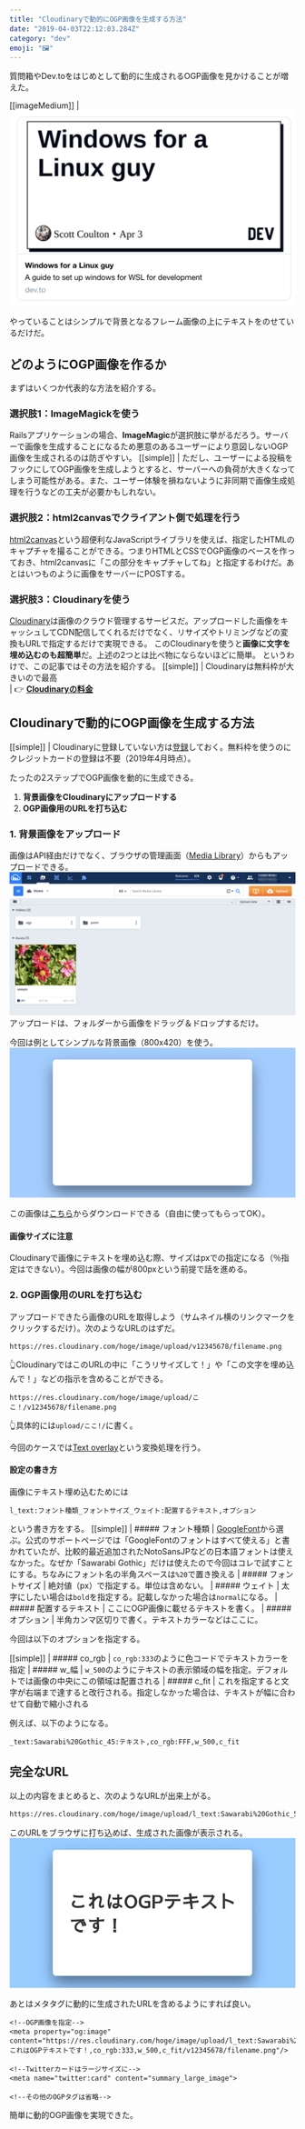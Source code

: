 ```yaml
---
title: "Cloudinaryで動的にOGP画像を生成する方法"
date: "2019-04-03T22:12:03.284Z"
category: "dev"
emoji: "🖼"
---
```


質問箱やDev.toをはじめとして動的に生成されるOGP画像を見かけることが増えた。

[[imageMedium]]
| ![Dev.toのOGP画像](2019-04-03-11-27-42.png)

やっていることはシンプルで背景となるフレーム画像の上にテキストをのせているだけだ。

## どのようにOGP画像を作るか
まずはいくつか代表的な方法を紹介する。

### 選択肢1：ImageMagickを使う
Railsアプリケーションの場合、**ImageMagic**が選択肢に挙がるだろう。サーバーで画像を生成することになるため悪意のあるユーザーにより意図しないOGP画像を生成されるのは防ぎやすい。
[[simple]]
| ただし、ユーザーによる投稿をフックにしてOGP画像を生成しようとすると、サーバーへの負荷が大きくなってしまう可能性がある。また、ユーザー体験を損ねないように非同期で画像生成処理を行うなどの工夫が必要かもしれない。

### 選択肢2：html2canvasでクライアント側で処理を行う
[html2canvas](https://html2canvas.hertzen.com/)という超便利なJavaScriptライブラリを使えば、指定したHTMLのキャプチャを撮ることができる。つまりHTMLとCSSでOGP画像のベースを作っておき、html2canvasに「この部分をキャプチャしてね」と指定するわけだ。あとはいつものように画像をサーバーにPOSTする。

### 選択肢3：Cloudinaryを使う
[Cloudinary](http://cloudinary.com)は画像のクラウド管理するサービスだ。アップロードした画像をキャッシュしてCDN配信してくれるだけでなく、リサイズやトリミングなどの変換もURLで指定するだけで実現できる。
このCloudinaryを使うと**画像に文字を埋め込むのも超簡単**だ。上述の2つとは比べ物にならないほどに簡単。
というわけで、この記事ではその方法を紹介する。
[[simple]]
| Cloudinaryは無料枠が大きいので最高<br>
| 👉 [**Cloudinaryの料金**](https://cloudinary.com/pricing)


## Cloudinaryで動的にOGP画像を生成する方法

[[simple]]
| Cloudinaryに登録していない方は[登録](https://cloudinary.com/pricing)しておく。無料枠を使うのにクレジットカードの登録は不要（2019年4月時点）。


たったの2ステップでOGP画像を動的に生成できる。
1. **背景画像をCloudinaryにアップロードする**
2. **OGP画像用のURLを打ち込む**

### 1. 背景画像をアップロード
画像はAPI経由だけでなく、ブラウザの管理画面（[Media Library](https://cloudinary.com/console/media_library)）からもアップロードできる。
![Cloudinary Media Library](2019-04-03-12-06-12.png)
アップロードは、フォルダーから画像をドラッグ＆ドロップするだけ。

今回は例としてシンプルな背景画像（800x420）を使う。
![](2019-04-03-12-14-37.png)

この画像は[こちら](https://www.dropbox.com/s/7xhksqctnrsl46v/ogp.png?dl=0)からダウンロードできる（自由に使ってもらってOK）。

#### 画像サイズに注意
Cloudinaryで画像にテキストを埋め込む際、サイズはpxでの指定になる（％指定はできない）。今回は画像の幅が800pxという前提で話を進める。

### 2. OGP画像用のURLを打ち込む
アップロードできたら画像のURLを取得しよう（サムネイル横のリンクマークをクリックするだけ）。次のようなURLのはずだ。

```html:title=デフォルトのURL
https://res.cloudinary.com/hoge/image/upload/v12345678/filename.png
```

👆CloudinaryではこのURLの中に「こうリサイズして！」や「この文字を埋め込んで！」などの指示を含めることができる。

```html:title=指示を追加
https://res.cloudinary.com/hoge/image/upload/ここ！/v12345678/filename.png
```

👆具体的には`upload/ここ!/`に書く。

今回のケースでは[Text overlay](https://support.cloudinary.com/hc/en-us/articles/202521442-How-to-add-a-text-overlay-)という変換処理を行う。

#### 設定の書き方
画像にテキスト埋め込むためには
```html:title=
l_text:フォント種類_フォントサイズ_ウェイト:配置するテキスト,オプション
```
という書き方をする。
[[simple]]
| ##### フォント種類
| [GoogleFont](https://fonts.google.com/)から選ぶ。公式のサポートページでは「GoogleFontのフォントはすべて使える」と書かれていたが、比較的最近追加されたNotoSansJPなどの日本語フォントは使えなかった。なぜか「Sawarabi Gothic」だけは使えたので今回はコレで試すことにする。ちなみにフォント名の半角スペースは`%20`で置き換える
| ##### フォントサイズ
| 絶対値（px）で指定する。単位は含めない。
| ##### ウェイト
| 太字にしたい場合は`bold`を指定する。記載しなかった場合は`normal`になる。
| ##### 配置するテキスト
| ここにOGP画像に載せるテキストを書く。
| ##### オプション
| 半角カンマ区切りで書く。テキストカラーなどはここに。

今回は以下のオプションを指定する。

[[simple]]
| ##### co_rgb
| `co_rgb:333`のように色コードでテキストカラーを指定
| ##### w_幅
| `w_500`のようにテキストの表示領域の幅を指定。デフォルトでは画像の中央にこの領域は配置される
| ##### c_fit
| これを指定すると文字が右端まで達すると改行される。指定しなかった場合は、テキストが幅に合わせて自動で縮小される


例えば、以下のようになる。
```html:title=こんな指定にする
_text:Sawarabi%20Gothic_45:テキスト,co_rgb:FFF,w_500,c_fit
```

## 完全なURL
以上の内容をまとめると、次のようなURLが出来上がる。
```html
https://res.cloudinary.com/hoge/image/upload/l_text:Sawarabi%20Gothic_50_bold:これはOGPテキストです！,co_rgb:333,w_500,c_fit/v12345678/filename.png
```
このURLをブラウザに打ち込めば、生成された画像が表示される。
![](2019-04-03-12-58-05.png)

あとはメタタグに動的に生成されたURLを含めるようにすれば良い。
```html:title=メタタグを指定
<!--OGP画像を指定-->
<meta property="og:image" content="https://res.cloudinary.com/hoge/image/upload/l_text:Sawarabi%20Gothic_50_bold:これはOGPテキストです！,co_rgb:333,w_500,c_fit/v12345678/filename.png"/>

<!--Twitterカードはラージサイズに-->
<meta name="twitter:card" content="summary_large_image">

<!--その他のOGPタグは省略-->
```

簡単に動的OGP画像を実現できた。